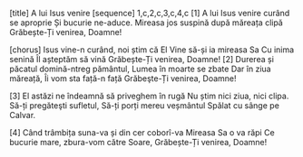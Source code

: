 [title] A lui Isus venire
[sequence] 1,c,2,c,3,c,4,c
[1]
A lui Isus venire curând se aproprie
Și bucurie ne-aduce.
Mireasa jos suspină după măreața clipă
Grăbește-Ți venirea, Doamne!

[chorus]
Isus vine-n curând, noi știm că El
Vine să-și ia mireasa Sa
Cu inima senină Îl așteptăm să vină
Grăbește-Ți venirea, Doamne!
[2]
Durerea și păcatul domină-ntreg pământul,
Lumea în moarte se zbate
Dar în ziua măreață, Îi vom sta față-n față
Grăbeşte-Ți venirea, Doamne!

[3]
El astăzi ne îndeamnă să priveghem în rugă
Nu știm nici ziua, nici clipa.
Să-ți pregăteşti sufletul,
Să-ți porți mereu veșmântul
Spălat cu sânge pe Calvar.

[4]
Când trâmbița suna-va și din cer coborî-va
Mireasa Sa o va răpi
Ce bucurie mare, zbura-vom către Soare,
Grăbește-Ți venirea, Doamne!

